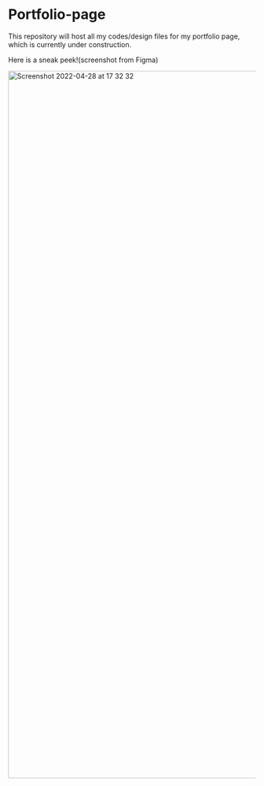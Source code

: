# Portfolio-page

This repository will host all my codes/design files for my portfolio page, which is currently under construction.

Here is a sneak peek!(screenshot from Figma)

<img width="1440" alt="Screenshot 2022-04-28 at 17 32 32" src="https://user-images.githubusercontent.com/99322958/165801001-d8cdb23c-1400-49fa-a4ad-ee7f12096119.png" />
